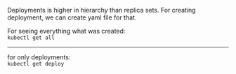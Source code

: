 Deployments is higher in hierarchy than replica sets.
For creating deployment, we can create yaml file for that.

For seeing everything what was created:\
`kubectl get all`

-----

for only deployments:\
`kubectl get deploy`